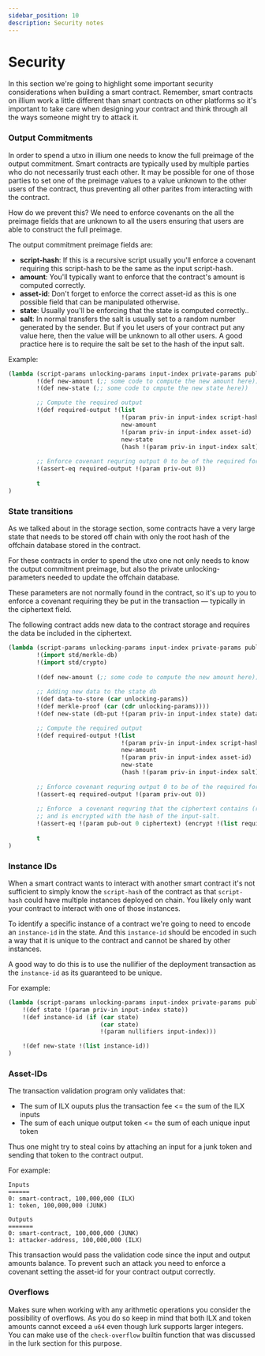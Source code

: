 ```yaml
---
sidebar_position: 10
description: Security notes
---
```


# Security

In this section we're going to highlight some important security considerations when building a smart contract. Remember,
smart contracts on illium work a little different than smart contracts on other platforms so it's important to take
care when designing your contract and think through all the ways someone might try to attack it.

### Output Commitments

In order to spend a utxo in illium one needs to know the full preimage of the output commitment. Smart contracts are typically
used by multiple parties who do not necessarily trust each other. It may be possible for one of those parties to set one
of the preimage values to a value unknown to the other users of the contract, thus preventing all other parites from interacting
with the contract. 

How do we prevent this? We need to enforce covenants on the all the preimage fields that are unknown to all the users ensuring
that users are able to construct the full preimage. 

The output commitment preimage fields are:

- **script-hash**: If this is a recursive script usually you'll enforce a covenant requiring this script-hash to be the same
as the input script-hash.
- **amount**: You'll typically want to enforce that the contract's amount is computed correctly.
- **asset-id**: Don't forget to enforce the correct asset-id as this is one possible field that can be manipulated otherwise.
- **state**: Usually you'll be enforcing that the state is computed correctly..
- **salt**: In normal transfers the salt is usually set to a random number generated by the sender. But if you let users of your
contract put any value here, then the value will be unknown to all other users. A good practice here is to require the salt be
set to the hash of the input salt. 

Example:
```lisp
(lambda (script-params unlocking-params input-index private-params public-params)
        !(def new-amount (;; some code to compute the new amount here))
        !(def new-state (;; some code to cmpute the new state here))

        ;; Compute the required output
        !(def required-output !(list
                                !(param priv-in input-index script-hash)
                                new-amount
                                !(param priv-in input-index asset-id)
                                new-state
                                (hash !(param priv-in input-index salt))))
        
        ;; Enforce covenant requring output 0 to be of the required form                  
        !(assert-eq required-output !(param priv-out 0))
        
        t
)
```

### State transitions

As we talked about in the storage section, some contracts have a very large state that needs to be stored off chain with only
the root hash of the offchain database stored in the contract. 

For these contracts in order to spend the utxo one not only needs to know the output commitment preimage, but also the private
unlocking-parameters needed to update the offchain database.

These parameters are not normally found in the contract, so it's up to you to enforce a covenant requiring they be put in the
transaction ― typically in the ciphertext field.

The following contract adds new data to the contract storage and requires the data be included in the ciphertext.

```lisp
(lambda (script-params unlocking-params input-index private-params public-params)
        !(import std/merkle-db)
        !(import std/crypto)
        
        !(def new-amount (;; some code to compute the new amount here))
        
        ;; Adding new data to the state db
        !(def data-to-store (car unlocking-params))
        !(def merkle-proof (car (cdr unlocking-params))))
        !(def new-state (db-put !(param priv-in input-index state) data-to-store merkle-proof))

        ;; Compute the required output
        !(def required-output !(list
                                !(param priv-in input-index script-hash)
                                new-amount
                                !(param priv-in input-index asset-id)
                                new-state
                                (hash !(param priv-in input-index salt))))
        
        ;; Enforce covenant requring output 0 to be of the required form                  
        !(assert-eq required-output !(param priv-out 0))
        
        ;; Enforce  a covenant requring that the ciphertext contains (required-output data-to-store)
        ;; and is encrypted with the hash of the input-salt. 
        !(assert-eq !(param pub-out 0 ciphertext) (encrypt !(list required-output data-to-store) (hash !(param priv-in input-index salt))))
        
        t
)
```

### Instance IDs

When a smart contract wants to interact with another smart contract it's not sufficient to simply know the `script-hash`
of the contract as that `script-hash` could have multiple instances deployed on chain. You likely only want your contract
to interact with one of those instances. 

To identify a specific instance of a contract we're going to need to encode an `instance-id` in the state. And this
`instance-id` should be encoded in such a way that it is unique to the contract and cannot be shared by other instances.

A good way to do this is to use the nullifier of the deployment transaction as the `instance-id` as its guaranteed to
be unique. 

For example:
````lisp
(lambda (script-params unlocking-params input-index private-params public-params)
    !(def state !(param priv-in input-index state))
    !(def instance-id (if (car state)
                          (car state)
                          !(param nullifiers input-index)))

    !(def new-state !(list instance-id))
)
````

### Asset-IDs

The transaction validation program only validates that:

- The sum of ILX ouputs plus the transaction fee <= the sum of the ILX inputs
- The sum of each unique output token <= the sum of each unique input token

Thus one might try to steal coins by attaching an input for a junk token and sending that token
to the contract output. 

For example:
```
Inputs
======
0: smart-contract, 100,000,000 (ILX)
1: token, 100,000,000 (JUNK)

Outputs
=======
0: smart-contract, 100,000,000 (JUNK)
1: attacker-address, 100,000,000 (ILX)
```

This transaction would pass the validation code since the input and output amounts balance. To prevent such an
attack you need to enforce a covenant setting the asset-id for your contract output correctly.

### Overflows

Makes sure when working with any arithmetic operations you consider the possibility of overflows. As you do so
keep in mind that both ILX and token amounts cannot exceed a `u64` even though lurk supports larger integers. You
can make use of the `check-overflow` builtin function that was discussed in the lurk section for this purpose.